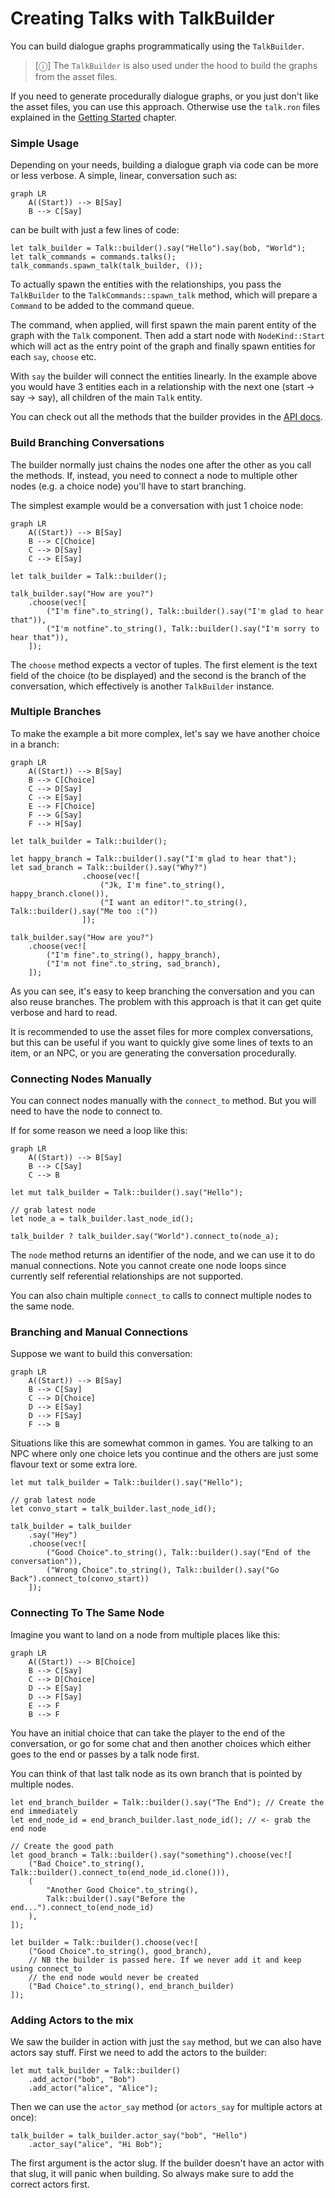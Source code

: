 # Creating Talks with TalkBuilder

You can build dialogue graphs programmatically using the `TalkBuilder`. 

> [&#9432;] 
> The `TalkBuilder` is also used under the hood to build the graphs from the asset files.

If you need to generate procedurally dialogue graphs, or you just don't like the asset files, you can use this approach. Otherwise use the `talk.ron` files explained in the [Getting Started](../getting-started/index.md) chapter.

### Simple Usage

Depending on your needs, building a dialogue graph via code can be more or less verbose. 
A simple, linear, conversation such as:

```mermaid
graph LR
    A((Start)) --> B[Say]
    B --> C[Say]
```

can be built with just a few lines of code:

```rust,no_run
let talk_builder = Talk::builder().say("Hello").say(bob, "World");
let talk_commands = commands.talks();
talk_commands.spawn_talk(talk_builder, ());
```

To actually spawn the entities with the relationships, you pass the `TalkBuilder` to the `TalkCommands::spawn_talk` method, which
will prepare a `Command` to be added to the command queue.

The command, when applied, will first spawn the main parent entity of the graph with the `Talk` component. Then add a start node with `NodeKind::Start` which will act as the entry point of the graph and finally spawn entities for each `say`, `choose` etc.

With `say` the builder will connect the entities linearly. In the example above you would have 3 entities each in a relationship with the next one (start -> say -> say), all children of the main `Talk` entity.

You can check out all the methods that the builder provides in the [API docs](https://docs.rs/bevy_talks/latest/bevy_talks/builder/struct.TalkBuilder.html).

### Build Branching Conversations

The builder normally just chains the nodes one after the other as you call the methods. If, instead, you need to connect a node to multiple other nodes (e.g. a choice node) you'll have to start branching.

The simplest example would be a conversation with just 1 choice node:

```mermaid
graph LR
    A((Start)) --> B[Say]
    B --> C[Choice]
    C --> D[Say]
    C --> E[Say]
```

```rust,no_run
let talk_builder = Talk::builder();

talk_builder.say("How are you?")
    .choose(vec![
        ("I'm fine".to_string(), Talk::builder().say("I'm glad to hear that")), 
        ("I'm notfine".to_string(), Talk::builder().say("I'm sorry to hear that")), 
    ]);
``` 

The `choose` method expects a vector of tuples. The first element is the text field of the choice (to be displayed) and the second is the branch of the conversation, which effectively is another `TalkBuilder` instance.

### Multiple Branches

To make the example a bit more complex, let's say we have another choice in a branch:

```mermaid
graph LR
    A((Start)) --> B[Say]
    B --> C[Choice]
    C --> D[Say]
    C --> E[Say]
    E --> F[Choice]
    F --> G[Say]
    F --> H[Say]
```

```rust,no_run
let talk_builder = Talk::builder();

let happy_branch = Talk::builder().say("I'm glad to hear that");
let sad_branch = Talk::builder().say("Why?")
                .choose(vec![
                    ("Jk, I'm fine".to_string(), happy_branch.clone()), 
                    ("I want an editor!".to_string(), Talk::builder().say("Me too :("))
                ]);

talk_builder.say("How are you?")
    .choose(vec![
        ("I'm fine".to_string(), happy_branch), 
        ("I'm not fine".to_string, sad_branch),
    ]);
```

As you can see, it's easy to keep branching the conversation and you can also reuse branches. The problem with this approach is that it can get quite verbose and hard to read. 

It is recommended to use the asset files for more complex conversations, but this can be useful if you want to quickly give some lines of texts to an item, or an NPC, or you are generating the conversation procedurally.


### Connecting Nodes Manually

You can connect nodes manually with the `connect_to` method. But you will need to have the node to connect to. 

If for some reason we need a loop like this:

```mermaid
graph LR
    A((Start)) --> B[Say]
    B --> C[Say]
    C --> B
```

```rust,no_run
let mut talk_builder = Talk::builder().say("Hello");

// grab latest node
let node_a = talk_builder.last_node_id();

talk_builder ? talk_builder.say("World").connect_to(node_a);
```

The `node` method returns an identifier of the node, and we can use it to do manual connections. 
Note you cannot create one node loops since currently self referential relationships are not supported.

You can also chain multiple `connect_to` calls to connect multiple nodes to the same node.

### Branching and Manual Connections

Suppose we want to build this conversation:

```mermaid
graph LR
    A((Start)) --> B[Say]
    B --> C[Say]
    C --> D[Choice]
    D --> E[Say]
    D --> F[Say]
    F --> B
```

Situations like this are somewhat common in games. You are talking to an NPC where only one choice lets you continue 
and the others are just some flavour text or some extra lore. 

```rust,no_run
let mut talk_builder = Talk::builder().say("Hello");

// grab latest node
let convo_start = talk_builder.last_node_id();

talk_builder = talk_builder
    .say("Hey")
    .choose(vec![
        ("Good Choice".to_string(), Talk::builder().say("End of the conversation")),
        ("Wrong Choice".to_string(), Talk::builder().say("Go Back").connect_to(convo_start))
    ]);
 ```

### Connecting To The Same Node

Imagine you want to land on a node from multiple places like this:

```mermaid
graph LR
    A((Start)) --> B[Choice]
    B --> C[Say]
    C --> D[Choice]
    D --> E[Say]
    D --> F[Say]
    E --> F
    B --> F
```

You have an initial choice that can take the player to the end of the conversation, or go for some chat and then another choices which either goes to the end or passes by a talk node first.

You can think of that last talk node as its own branch that is pointed by multiple nodes. 

```rust,no_run
let end_branch_builder = Talk::builder().say("The End"); // Create the end immediately
let end_node_id = end_branch_builder.last_node_id(); // <- grab the end node

// Create the good path
let good_branch = Talk::builder().say("something").choose(vec![
    ("Bad Choice".to_string(), Talk::builder().connect_to(end_node_id.clone())),
    (
        "Another Good Choice".to_string(), 
        Talk::builder().say("Before the end...").connect_to(end_node_id)
    ),
]);

let builder = Talk::builder().choose(vec![
    ("Good Choice".to_string(), good_branch),
    // NB the builder is passed here. If we never add it and keep using connect_to
    // the end node would never be created
    ("Bad Choice".to_string(), end_branch_builder) 
]);
```

### Adding Actors to the mix

We saw the builder in action with just the `say` method, but we can also have actors say stuff. 
First we need to add the actors to the builder:

```rust,no_run
let mut talk_builder = Talk::builder()
    .add_actor("bob", "Bob")
    .add_actor("alice", "Alice");
```

Then we can use the `actor_say` method (or `actors_say` for multiple actors at once):

```rust,no_run
talk_builder = talk_builder.actor_say("bob", "Hello")
    .actor_say("alice", "Hi Bob");
```

The first argument is the actor slug. If the builder doesn't have an actor with that slug, it will panic when building. 
So always make sure to add the correct actors first.
